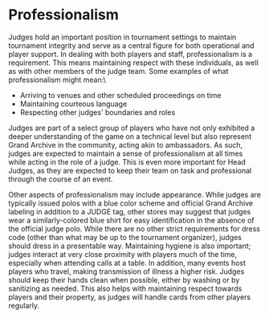# Professionalism

Judges hold an important position in tournament settings to maintain tournament integrity and serve as a central figure for both operational and player support. In dealing with both players and staff, professionalism is a requirement. This means maintaining respect with these individuals, as well as with other members of the judge team. Some examples of what professionalism might mean:\


* Arriving to venues and other scheduled proceedings on time
* Maintaining courteous language
* Respecting other judges' boundaries and roles

Judges are part of a select group of players who have not only exhibited a deeper understanding of the game on a technical level but also represent Grand Archive in the community, acting akin to ambassadors. As such, judges are expected to maintain a sense of professionalism at all times while acting in the role of a judge. This is even more important for Head Judges, as they are expected to keep their team on task and professional through the course of an event.

Other aspects of professionalism may include appearance. While judges are typically issued polos with a blue color scheme and official Grand Archive labeling in addition to a JUDGE tag, other stores may suggest that judges wear a similarly-colored blue shirt for easy identification in the absence of the official judge polo. While there are no other strict requirements for dress code (other than what may be up to the tournament organizer), judges should dress in a presentable way. Maintaining hygiene is also important; judges interact at very close proximity with players much of the time, especially when attending calls at a table. In addition, many events host players who travel, making transmission of illness a higher risk. Judges should keep their hands clean when possible, either by washing or by sanitizing as needed. This also helps with maintaining respect towards players and their property, as judges will handle cards from other players regularly.

